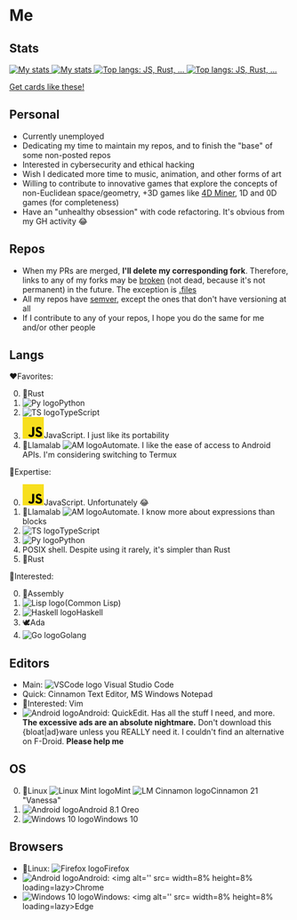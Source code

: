 # Me

## Stats
<a href=https://github.com/Rudxain#gh-light-mode-only>
	<img
		src=https://github-readme-stats.vercel.app/api?username=Rudxain&show_icons=true&hide_rank=true#gh-light-mode-only
		alt='My stats'
		loading=lazy
	>
</a>
<a href=https://github.com/Rudxain#gh-dark-mode-only>
	<img
		src=https://github-readme-stats.vercel.app/api?username=Rudxain&show_icons=true&hide_rank=true&theme=github_dark#gh-dark-mode-only
		alt='My stats'
		loading=lazy
	>
</a>

<a href=https://github.com/Rudxain#gh-light-mode-only>
	<img
		src=https://github-readme-stats.vercel.app/api/top-langs/?username=Rudxain&langs_count=3#gh-light-mode-only
		alt='Top langs: JS, Rust, ...'
		loading=lazy
	>
</a>
<a href=https://github.com/Rudxain#gh-dark-mode-only>
	<img
		src=https://github-readme-stats.vercel.app/api/top-langs/?username=Rudxain&langs_count=3&theme=github_dark#gh-dark-mode-only
		alt='Top langs: JS, Rust, ...'
		loading=lazy
	>
</a>

[Get cards like these!](https://github.com/anuraghazra/github-readme-stats)

## Personal
- Currently unemployed
- Dedicating my time to maintain my repos, and to finish the "base" of some non-posted repos
- Interested in cybersecurity and ethical hacking
- Wish I dedicated more time to music, animation, and other forms of art
- Willing to contribute to innovative games that explore the concepts of non-Euclidean space/geometry, +3D games like [4D Miner](https://mashpoe.com/4d-miner), 1D and 0D games (for completeness)
- Have an "unhealthy obsession" with code refactoring. It's obvious from my GH activity 😂

## Repos
- When my PRs are merged, **I'll delete my corresponding fork**. Therefore, links to any of my forks may be [broken](https://en.wikipedia.org/wiki/Link_rot) (not dead, because it's not permanent) in the future. The exception is [.files](https://github.com/Rudxain/dotfiles)
- All my repos have [semver](https://semver.org), except the ones that don't have versioning at all
- If I contribute to any of your repos, I hope you do the same for me and/or other people

## Langs
❤Favorites:

0. 🦀Rust
1. <img alt='Py logo' src=https://upload.wikimedia.org/wikipedia/commons/c/c3/Python-logo-notext.svg width=8% height=8% loading=lazy>Python
2. <img alt='TS logo' src=https://raw.githubusercontent.com/microsoft/TypeScript-Website/f905e795350720b4a906b00155e95f370734f63c/packages/typescriptlang-org/static/branding/ts-logo-512.svg width=8% height=8% loading=lazy>TypeScript
3. <img alt='JS logo' src=https://raw.githubusercontent.com/voodootikigod/logo.js/1544bdeed6d618a6cfe4f0650d04ab8d9cfa76d9/js.svg width=8% height=8% loading=lazy>JavaScript. I just like its portability
4. 🦙Llamalab <img alt='AM logo' src=https://llamalab.com/img/automate/ic_launcher-128.png width=8% height=8% loading=lazy>Automate. I like the ease of access to Android APIs. I'm considering switching to Termux

🧠Expertise:

0. <img alt='JS logo' src=https://raw.githubusercontent.com/voodootikigod/logo.js/1544bdeed6d618a6cfe4f0650d04ab8d9cfa76d9/js.svg width=8% height=8% loading=lazy>JavaScript. Unfortunately 😂
1. 🦙Llamalab <img alt='AM logo' src=https://llamalab.com/img/automate/ic_launcher-128.png width=8% height=8% loading=lazy>Automate. I know more about expressions than blocks
2. <img alt='TS logo' src=https://raw.githubusercontent.com/microsoft/TypeScript-Website/f905e795350720b4a906b00155e95f370734f63c/packages/typescriptlang-org/static/branding/ts-logo-512.svg width=8% height=8% loading=lazy>TypeScript
3. <img alt='Py logo' src=https://upload.wikimedia.org/wikipedia/commons/c/c3/Python-logo-notext.svg width=8% height=8% loading=lazy>Python
4. POSIX shell. Despite using it rarely, it's simpler than Rust
5. 🦀Rust

👀Interested:

0. 💾Assembly
1. <img alt='Lisp logo' src=https://upload.wikimedia.org/wikipedia/commons/4/48/Lisp_logo.svg width=8% height=8% loading=lazy>(Common Lisp)
2. <img alt='Haskell logo' src=https://evenmere.org/~bts/haskell-logo/logo-0.svg width=8% height=8% loading=lazy>Haskell
4. 🕊Ada
5. <img alt='Go logo' src=https://upload.wikimedia.org/wikipedia/commons/0/05/Go_Logo_Blue.svg width=8% height=8% loading=lazy>Golang

## Editors

- Main: <img alt='VSCode logo' src=https://upload.wikimedia.org/wikipedia/commons/9/9a/Visual_Studio_Code_1.35_icon.svg width=8% height=8% loading=lazy> Visual Studio Code
- Quick: Cinnamon Text Editor, MS Windows Notepad
- 👀Interested: Vim
- <img alt='Android logo' src=https://upload.wikimedia.org/wikipedia/commons/e/e0/Android_robot_%282014-2019%29.svg width=8% height=8% loading=lazy>Android: QuickEdit. Has all the stuff I need, and more. **The excessive ads are an absolute nightmare.** Don't download this {bloat|ad}ware unless you REALLY need it. I couldn't find an alternative on F-Droid. **Please help me**

## OS

0. 🐧Linux <img alt='Linux Mint logo' src=https://upload.wikimedia.org/wikipedia/commons/3/3f/Linux_Mint_logo_without_wordmark.svg width=8% height=8% loading=lazy>Mint <img alt='LM Cinnamon logo' src=https://upload.wikimedia.org/wikipedia/commons/5/5a/Cinnamon-logo.svg width=8% height=8% loading=lazy>Cinnamon 21 "Vanessa"
1. <img alt='Android logo' src=https://upload.wikimedia.org/wikipedia/commons/e/e0/Android_robot_%282014-2019%29.svg width=8% height=8% loading=lazy>Android 8.1 Oreo
2. <img alt='Windows 10 logo' src=https://upload.wikimedia.org/wikipedia/commons/4/48/Windows_logo_-_2012_%28dark_blue%29.svg width=8% height=8% loading=lazy>Windows 10

## Browsers

- 🐧Linux: <img alt='Firefox logo' src=https://upload.wikimedia.org/wikipedia/commons/a/a0/Firefox_logo%2C_2019.svg width=8% height=8% loading=lazy>Firefox
- <img alt='Android logo' src=https://upload.wikimedia.org/wikipedia/commons/e/e0/Android_robot_%282014-2019%29.svg width=8% height=8% loading=lazy>Android: <img alt='' src= width=8% height=8% loading=lazy>Chrome
- <img alt='Windows 10 logo' src=https://upload.wikimedia.org/wikipedia/commons/4/48/Windows_logo_-_2012_%28dark_blue%29.svg width=8% height=8% loading=lazy>Windows: <img alt='' src= width=8% height=8% loading=lazy>Edge

<!-- template: <img alt='' src= width=8% height=8% loading=lazy> -->
